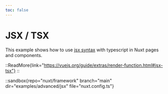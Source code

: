 ```yaml
---
toc: false
---
```


# JSX / TSX

This example shows how to use [jsx syntax](https://vuejs.org/guide/extras/render-function.html#jsx-tsx) with typescript in Nuxt pages and components.

::ReadMore{link="https://vuejs.org/guide/extras/render-function.html#jsx-tsx"}
::

::sandbox{repo="nuxt/framework" branch="main" dir="examples/advanced/jsx" file="nuxt.config.ts"}
